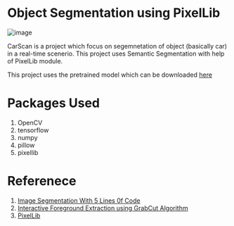 # Object Segmentation using PixelLib

![image](https://user-images.githubusercontent.com/81238186/115953272-0e1c7700-a508-11eb-918f-af8e53fb2f2f.png)

CarScan is a project which focus on segemnetation of object (basically car) in a real-time scenerio. This project uses Semantic Segmentation with help of PixelLib module. 

This project uses the pretrained model which can be downloaded [here](https://github.com/ayoolaolafenwa/PixelLib/releases/download/1.1/deeplabv3_xception_tf_dim_ordering_tf_kernels.h5)

# Packages Used
1. OpenCV
2. tensorflow
3. numpy
4. pillow
5. pixellib

# Referenece 

1. [Image Segmentation With 5 Lines 0f Code](https://towardsdatascience.com/image-segmentation-with-six-lines-0f-code-acb870a462e8 )
2. [Interactive Foreground Extraction using GrabCut Algorithm](https://opencv-python-tutroals.readthedocs.io/en/latest/py_tutorials/py_imgproc/py_grabcut/py_grabcut.html#grabcut)
3. [PixelLib](https://github.com/ayoolaolafenwa/PixelLib)
